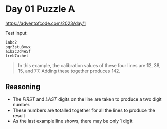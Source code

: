 # Day 01 Puzzle A

https://adventofcode.com/2023/day/1

Test input:

```
1abc2
pqr3stu8vwx
a1b2c3d4e5f
treb7uchet
```

> In this example, the calibration values of these four lines are 12, 38, 15, and 77. Adding these together produces 142.

## Reasoning

* The *FIRST* and *LAST* digits on the line are taken to produce a two digit number.
* These numbers are totalled together for all the lines to produce the result
* As the last example line shows, there may be only 1 digit

